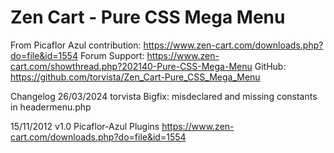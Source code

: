 # Zen Cart - Pure CSS Mega Menu
From Picaflor Azul contribution: https://www.zen-cart.com/downloads.php?do=file&id=1554
Forum Support: https://www.zen-cart.com/showthread.php?202140-Pure-CSS-Mega-Menu
GitHub: https://github.com/torvista/Zen_Cart-Pure_CSS_Mega_Menu

Changelog
26/03/2024 torvista
Bigfix: misdeclared and missing constants in headermenu.php

15/11/2012 v1.0 Picaflor-Azul Plugins
https://www.zen-cart.com/downloads.php?do=file&id=1554



